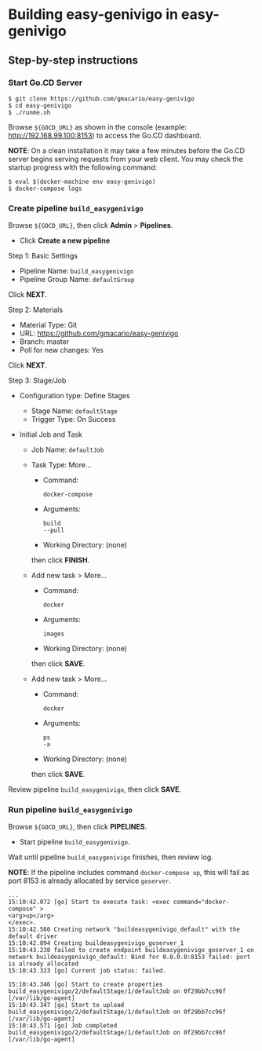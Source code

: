 Building easy-genivigo in easy-genivigo
=======================================

Step-by-step instructions
-------------------------

### Start Go.CD Server

```
$ git clone https://github.com/gmacario/easy-genivigo
$ cd easy-genivigo
$ ./runme.sh
```

Browse `${GOCD_URL}` as shown in the console (example: http://192.168.99.100:8153) to access the Go.CD dashboard.

**NOTE**: On a clean installation it may take a few minutes before the Go.CD server begins serving requests from your web client. You may check the startup progress with the following command:

```
$ eval $(docker-machine env easy-genivigo)
$ docker-compose logs
```

### Create pipeline `build_easygenivigo`

Browse `${GOCD_URL}`, then click **Admin** > **Pipelines**.

* Click **Create a new pipeline**

Step 1: Basic Settings

* Pipeline Name: `build_easygenivigo`
* Pipeline Group Name: `defaultGroup`

Click **NEXT**.

Step 2: Materials

* Material Type: Git
* URL: https://github.com/gmacario/easy-genivigo
* Branch: master
* Poll for new changes: Yes

Click **NEXT**.

Step 3: Stage/Job

* Configuration type: Define Stages

  - Stage Name: `defaultStage`
  - Trigger Type: On Success


* Initial Job and Task

  - Job Name: `defaultJob`
  - Task Type: More...
    - Command:

      ```
      docker-compose
      ```

    - Arguments:

      ```
      build
      --pull
      ```

    - Working Directory: (none)

    then click **FINISH**.

  * Add new task > More...

    - Command:

      ```
      docker
      ```

    - Arguments:

      ```
      images
      ```

    - Working Directory: (none)

    then click **SAVE**.

  * Add new task > More...

    - Command:

      ```
      docker
      ```

    - Arguments:

      ```
      ps
      -a
      ```

    - Working Directory: (none)

    then click **SAVE**.

Review pipeline `build_easygenivigo`, then click **SAVE**.

### Run pipeline `build_easygenivigo`

Browse `${GOCD_URL}`, then click **PIPELINES**.

* Start pipeline `build_easygenivigo`.

Wait until pipeline `build_easygenivigo` finishes, then review log.

**NOTE**: If the pipeline includes command `docker-compose up`, this will fail as port 8153 is already allocated by service `goserver`.

```
...
15:10:42.072 [go] Start to execute task: <exec command="docker-compose" >
<arg>up</arg>
</exec>.
15:10:42.560 Creating network "buildeasygenivigo_default" with the default driver
15:10:42.894 Creating buildeasygenivigo_goserver_1
15:10:43.238 failed to create endpoint buildeasygenivigo_goserver_1 on network buildeasygenivigo_default: Bind for 0.0.0.0:8153 failed: port is already allocated
15:10:43.323 [go] Current job status: failed.

15:10:43.346 [go] Start to create properties build_easygenivigo/2/defaultStage/1/defaultJob on 0f29bb7cc96f [/var/lib/go-agent]
15:10:43.347 [go] Start to upload build_easygenivigo/2/defaultStage/1/defaultJob on 0f29bb7cc96f [/var/lib/go-agent]
15:10:43.571 [go] Job completed build_easygenivigo/2/defaultStage/1/defaultJob on 0f29bb7cc96f [/var/lib/go-agent]
```

<!-- EOF -->
